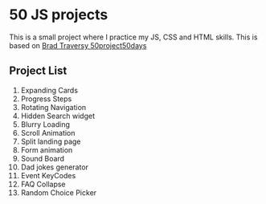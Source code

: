 # 50 JS projects

This is a small project where I practice my JS, CSS and HTML skills. This is based on [Brad Traversy 50project50days](https://github.com/bradtraversy/50projects50days)

## Project List

1. Expanding Cards
2. Progress Steps
3. Rotating Navigation
4. Hidden Search widget
5. Blurry Loading
6. Scroll Animation
7. Split landing page
8. Form animation
9. Sound Board
10. Dad jokes generator
11. Event KeyCodes
12. FAQ Collapse
13. Random Choice Picker
